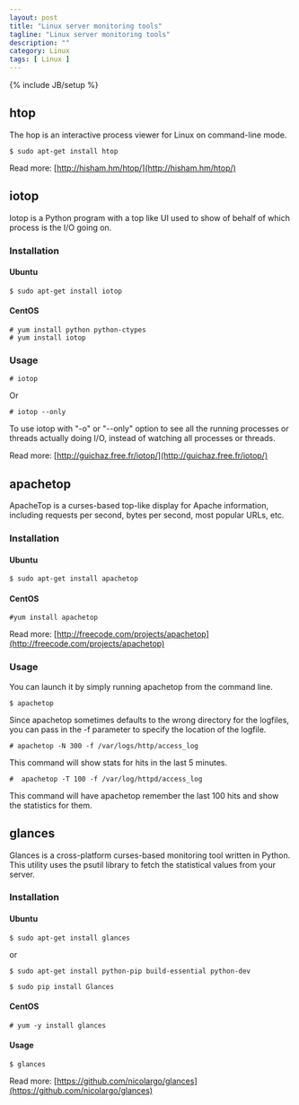 ```yaml
---
layout: post
title: "Linux server monitoring tools"
tagline: "Linux server monitoring tools"
description: ""
category: Linux 
tags: [ Linux ]
---
```

{% include JB/setup %}


## htop

The hop is an interactive process viewer for Linux on command-line mode.

	$ sudo apt-get install htop 


Read more: [http://hisham.hm/htop/](http://hisham.hm/htop/)

## iotop

Iotop is a Python program with a top like UI used to show of behalf of which process is the I/O going on.

### Installation

#### Ubuntu

	$ sudo apt-get install iotop 

#### CentOS

	# yum install python python-ctypes
	# yum install iotop

### Usage

	# iotop

Or

	# iotop --only

To use iotop with "-o" or "--only" option to see all the running processes or threads actually doing I/O, instead of watching all processes or threads.

Read more: [http://guichaz.free.fr/iotop/](http://guichaz.free.fr/iotop/)

## apachetop 

ApacheTop is a curses-based top-like display for Apache information, including requests per second, bytes per second, most popular URLs, etc. 

### Installation

#### Ubuntu

	$ sudo apt-get install apachetop

#### CentOS

	#yum install apachetop

Read more: [http://freecode.com/projects/apachetop](http://freecode.com/projects/apachetop)

### Usage

You can launch it by simply running apachetop from the command line. 

	$ apachetop

Since apachetop sometimes defaults to the wrong directory for the logfiles, you can pass in the -f parameter to specify the location of the logfile.

	# apachetop -N 300 -f /var/logs/http/access_log

This command will show stats for hits in the last 5 minutes.

	#  apachetop -T 100 -f /var/log/httpd/access_log

This command will have apachetop remember the last 100 hits and show the statistics for them.


## glances

Glances is a cross-platform curses-based monitoring tool written in Python. This utility uses the psutil library to fetch the statistical values from your server.

### Installation

#### Ubuntu

	$ sudo apt-get install glances

or

	$ sudo apt-get install python-pip build-essential python-dev

	$ sudo pip install Glances

#### CentOS
	
	# yum -y install glances

#### Usage

	$ glances


Read more: [https://github.com/nicolargo/glances](https://github.com/nicolargo/glances)

